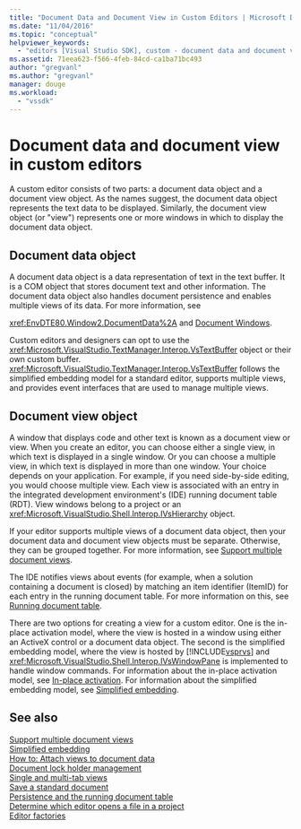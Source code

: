 ```yaml
---
title: "Document Data and Document View in Custom Editors | Microsoft Docs"
ms.date: "11/04/2016"
ms.topic: "conceptual"
helpviewer_keywords: 
  - "editors [Visual Studio SDK], custom - document data and document view"
ms.assetid: 71eea623-f566-4feb-84cd-ca1ba71bc493
author: "gregvanl"
ms.author: "gregvanl"
manager: douge
ms.workload: 
  - "vssdk"
---
```

# Document data and document view in custom editors
A custom editor consists of two parts: a document data object and a document view object. As the names suggest, the document data object represents the text data to be displayed. Similarly, the document view object (or "view") represents one or more windows in which to display the document data object.  
  
## Document data object  
 A document data object is a data representation of text in the text buffer. It is a COM object that stores document text and other information. The document data object also handles document persistence and enables multiple views of its data. For more information, see  
  
 <xref:EnvDTE80.Window2.DocumentData%2A> and [Document Windows](../extensibility/internals/document-windows.md).  
  
 Custom editors and designers can opt to use the <xref:Microsoft.VisualStudio.TextManager.Interop.VsTextBuffer> object or their own custom buffer. <xref:Microsoft.VisualStudio.TextManager.Interop.VsTextBuffer> follows the simplified embedding model for a standard editor, supports multiple views, and provides event interfaces that are used to manage multiple views.  
  
## Document view object  
 A window that displays code and other text is known as a document view or view. When you create an editor, you can choose either a single view, in which text is displayed in a single window. Or you can choose a multiple view, in which text is displayed in more than one window. Your choice depends on your application. For example, if you need side-by-side editing, you would choose multiple view. Each view is associated with an entry in the integrated development environment's (IDE) running document table (RDT). View windows belong to a project or an <xref:Microsoft.VisualStudio.Shell.Interop.IVsHierarchy> object.  
  
 If your editor supports multiple views of a document data object, then your document data and document view objects must be separate. Otherwise, they can be grouped together. For more information, see [Support multiple document views](../extensibility/supporting-multiple-document-views.md).  
  
 The IDE notifies views about events (for example, when a solution containing a document is closed) by matching an item identifier (ItemID) for each entry in the running document table. For more information on this, see [Running document table](../extensibility/internals/running-document-table.md).  
  
 There are two options for creating a view for a custom editor. One is the in-place activation model, where the view is hosted in a window using either an ActiveX control or a document data object. The second is the simplified embedding model, where the view is hosted by [!INCLUDE[vsprvs](../code-quality/includes/vsprvs_md.md)] and <xref:Microsoft.VisualStudio.Shell.Interop.IVsWindowPane> is implemented to handle window commands. For information about the in-place activation model, see [In-place activation](../extensibility/in-place-activation.md). For information about the simplified embedding model, see [Simplified embedding](../extensibility/simplified-embedding.md).  
  
## See also  
 [Support multiple document views](../extensibility/supporting-multiple-document-views.md)   
 [Simplified embedding](../extensibility/simplified-embedding.md)   
 [How to: Attach views to document data](../extensibility/how-to-attach-views-to-document-data.md)   
 [Document lock holder management](../extensibility/document-lock-holder-management.md)   
 [Single and multi-tab views](../extensibility/single-and-multi-tab-views.md)   
 [Save a standard document](../extensibility/internals/saving-a-standard-document.md)   
 [Persistence and the running document table](../extensibility/internals/persistence-and-the-running-document-table.md)   
 [Determine which editor opens a file in a project](../extensibility/internals/determining-which-editor-opens-a-file-in-a-project.md)   
 [Editor factories](../extensibility/editor-factories.md)
